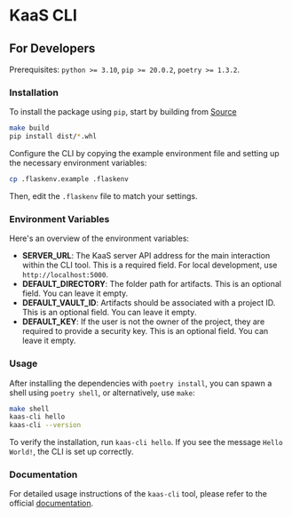 # KaaS CLI

## For Developers

Prerequisites: `python >= 3.10`, `pip >= 20.0.2`, `poetry >= 1.3.2`.

### Installation

To install the package using `pip`, start by building from [Source](https://github.com/runtimeverification/kaas)

```bash
make build
pip install dist/*.whl
```

Configure the CLI by copying the example environment file and setting up the necessary environment variables:

```bash
cp .flaskenv.example .flaskenv
```

Then, edit the `.flaskenv` file to match your settings.

### Environment Variables

Here's an overview of the environment variables:

- **SERVER_URL**: The KaaS server API address for the main interaction within the CLI tool. This is a required field. For local development, use `http://localhost:5000`.
- **DEFAULT_DIRECTORY**: The folder path for artifacts. This is an optional field. You can leave it empty.
- **DEFAULT_VAULT_ID**: Artifacts should be associated with a project ID. This is an optional field. You can leave it empty.
- **DEFAULT_KEY**: If the user is not the owner of the project, they are required to provide a security key. This is an optional field. You can leave it empty.

### Usage

After installing the dependencies with `poetry install`, you can spawn a shell using `poetry shell`, or alternatively, use `make`:

```bash
make shell
kaas-cli hello
kaas-cli --version
```

To verify the installation, run `kaas-cli hello`. If you see the message `Hello World!`, the CLI is set up correctly.

### Documentation

For detailed usage instructions of the `kaas-cli` tool, please refer to the official [documentation](https://docs.runtimeverification.com/kaas/guides/getting-started).
